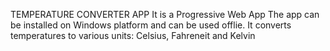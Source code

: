 TEMPERATURE CONVERTER APP
It is a Progressive Web App
The app can be installed on Windows platform and can be used offlie.
It converts temperatures to various units: Celsius, Fahreneit and Kelvin
